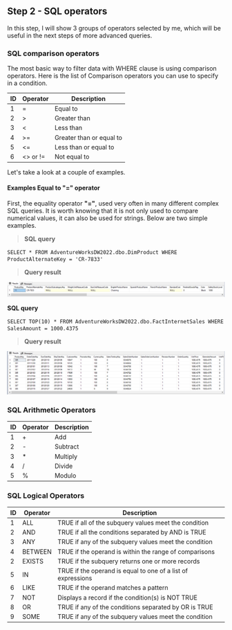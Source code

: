 ## Step 2 - SQL operators
In this step, I will show 3 groups of operators selected by me, which will be useful in the next steps of more advanced queries.
### SQL comparison operators
The most basic way to filter data with WHERE clause is using comparison operators.
Here is the list of Comparison operators you can use to specify in a condition.

|ID |Operator| Description |
| -- |------------- | ------------- |
| 1 |  =  | Equal to	  |
| 2 |  >  | Greater than  |
| 3 |  <  | 	Less than		 
| 4 | >=  | Greater than or equal to  |
| 5 | <=  | Less than or equal to	  |
| 6 | <> or != | Not equal to	  |

Let's take a look at a couple of examples.

#### Examples  Equal to	"=" operator
First, the equality operator **"="**, used very often in many different complex SQL queries. It is worth knowing that it is not only used to compare numerical values, it can also be used for strings.
Below are two simple examples.

>**SQL query**

```
SELECT * FROM AdventureWorksDW2022.dbo.DimProduct WHERE ProductAlternateKey = 'CR-7833'
```

>**Query result**

![image](https://github.com/GeeHouseCode/SQL_EXERCISES/blob/main/Step_2/RQ_2.1.1.png)

**SQL query**

```
SELECT TOP(10) * FROM AdventureWorksDW2022.dbo.FactInternetSales WHERE SalesAmount = 1000.4375
```

>**Query result**

![image](https://github.com/GeeHouseCode/SQL_EXERCISES/blob/main/Step_2/RQ_2.1.2.png)


### SQL Arithmetic Operators

|ID |Operator| Description |
| -- |------------- | ------------- |
| 1 | +	| Add	|
| 2 | -	| Subtract	|
| 3 | *	| Multiply	|
| 4 | /	| Divide	|
| 5 | %	| Modulo |

### SQL Logical Operators

|ID |Operator| Description |
| -- |------------- | ------------- |
| 1 | ALL	| TRUE if all of the subquery values meet the condition	|
| 2 | AND	| TRUE if all the conditions separated by AND is TRUE	|
| 3 | ANY	| TRUE if any of the subquery values meet the condition	|
| 4 | BETWEEN	| TRUE if the operand is within the range of comparisons	|
| 2 | EXISTS	| TRUE if the subquery returns one or more records	|
| 5 | IN	| TRUE if the operand is equal to one of a list of expressions	|
| 6 | LIKE	| TRUE if the operand matches a pattern	|
| 7 | NOT	| Displays a record if the condition(s) is NOT TRUE	|
| 8 | OR	| TRUE if any of the conditions separated by OR is TRUE	|
| 9 | SOME	| TRUE if any of the subquery values meet the condition |


